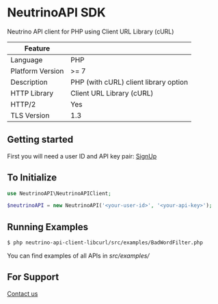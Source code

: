 # NeutrinoAPI SDK

Neutrino API client for PHP using Client URL Library (cURL)

| Feature          |                                       |
|------------------|---------------------------------------|
| Language         | PHP                                   |
| Platform Version | >= 7                                  |
| Description      | PHP (with cURL) client library option |
| HTTP Library     | Client URL Library (cURL)             |
| HTTP/2           | Yes                                   |
| TLS Version      | 1.3                                   |

## Getting started

First you will need a user ID and API key pair: [SignUp](https://www.neutrinoapi.com/signup/)

## To Initialize 
```php
use NeutrinoAPI\NeutrinoAPIClient;

$neutrinoAPI = new NeutrinoAPI('<your-user-id>', '<your-api-key>');
```

## Running Examples

```sh
$ php neutrino-api-client-libcurl/src/examples/BadWordFilter.php
```
You can find examples of all APIs in _src/examples/_

## For Support 
[Contact us](https://www.neutrinoapi.com/contact-us/)
